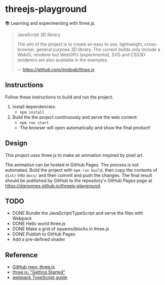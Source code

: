 # threejs-playground

📚 Learning and experimenting with three.js.

> JavaScript 3D library
> 
> The aim of the project is to create an easy to use, lightweight, cross-browser, general purpose 3D library. The
> current builds only include a WebGL renderer but WebGPU (experimental), SVG and CSS3D renderers are also available in
> the examples.
> 
> -- <cite>https://github.com/mrdoob/three.js</cite>

## Instructions

Follow these instructions to build and run the project.

1. Install dependencies:
   * `npm install`
1. Build the the project continuously and serve the web content:
   * `npm run start`
   * The browser will open automatically and show the final product!

## Design

This project uses three.js to make an animation inspired by pixel art.

The animation can be hosted in GitHub Pages. The process is not automated. Build the project with `npm run build`, then copy the contents of
`dist/` into `docs/` and then commit and push the changes. The final result should be published by GitHub to the
repository's GitHub Pages page at <https://dgroomes.github.io/threejs-playground>.

## TODO

* DONE Bundle the JavaScript/TypeScript and serve the files with Webpack
* DONE Hello world three.js
* DONE Make a grid of squares/blocks in three.js
* DONE Publish to GitHub Pages
* Add a pre-defined shader

## Reference

* [GitHub repo: three.js](https://github.com/mrdoob/three.js)
* [three.js: "Getting Started"](https://threejs.org/docs/index.html#manual/en/introduction/Creating-a-scene)
* [webpack TypeScript guide](https://webpack.js.org/guides/typescript/)
